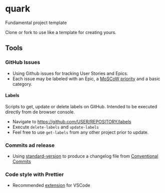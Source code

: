 # quark
Fundamental project template

Clone or fork to use like a template for creating yours.

## Tools

### GitHub Issues

- Using Github issues for tracking User Stories and Epics.
- Each issue may be labeled with an Epic, a [MoSCoW priority](https://en.wikipedia.org/wiki/MoSCoW_method) and a basic category.

#### Labels

Scripts to get, update or delete labels on GitHub. Intended to be executed directly from de browser console.

- Navigate to https://github.com/USER/REPOSITORY/labels
- Execute `delete-labels` and `update-labels`
- Feel free to use `get-labels` from any other project prior to update.

### Commits ad release

- Using [standard-version](https://www.npmjs.com/package/standard-version) to produce a changelog file from [Conventional Commits](https://www.conventionalcommits.org/en/v1.0.0-beta.4/)

### Code style with Prettier

-  Recommended [extension](https://github.com/prettier/prettier-vscode) for VSCode